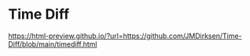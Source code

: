 # Time Diff

https://html-preview.github.io/?url=https://github.com/JMDirksen/Time-Diff/blob/main/timediff.html
